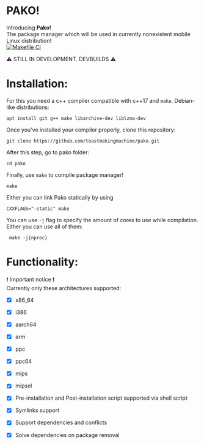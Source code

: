 # PAKO!

Introducing **Pako!**  
The package manager which will be used in currently nonexistent mobile Linux distribution!  
[![Makefile CI](https://github.com/toastmakingmachine/pako/actions/workflows/makefile.yml/badge.svg?branch=main)](https://github.com/toastmakingmachine/pako/actions/workflows/makefile.yml)  

:warning: STILL IN DEVELOPMENT. DEVBUILDS :warning: 

# Installation:
For this you need a c++ compiler compatible with c++17 and ```make```. 
Debian-like distributions:
```
apt install git g++ make libarchive-dev liblzma-dev
```
Once you've installed your compiler properly, clone this repository:
```
git clone https://github.com/toastmakingmachine/pako.git
```
After this step, go to pako folder:
```
cd pako
```
Finally, use ``make`` to compile package manager!
```
make
```
Either you can link Pako statically by using
```
CXXFLAGS="-static" make
```
 
You can use ``-j`` flag to specify the  amount of cores to use while compilation. Either you can use all of them:
```
 make -j{nproc}
```

# Functionality:
:exclamation: Important notice :exclamation:  
Currently only these architectures supported:

- [x] x86_64
- [x] i386
- [x] aarch64
- [x] arm
- [x] ppc
- [x] ppc64
- [x] mips 
- [x] mipsel

- [x] Pre-installation and Post-installation script supported via shell script
- [X] Symlinks support
- [X] Support dependencies and conflicts
- [X] Solve dependencies on package removal

